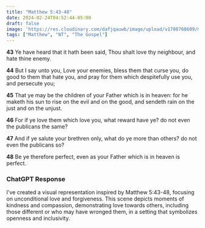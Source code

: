 ```yaml
---
title: "Matthew 5:43-48"
date: 2024-02-24T04:52:44-05:00
draft: false
image: 'https://res.cloudinary.com/dafjqauwb/image/upload/v1708768609/matt419/Matthew/matthew5_43-48_lcqsij.webp'
tags: ["Matthew", "NT", "The Gospel"]
---
```


**43** Ye have heard that it hath been said, Thou shalt love thy neighbour, and hate thine enemy.

**44** But I say unto you, Love your enemies, bless them that curse you, do good to them that hate you, and pray for them which despitefully use you, and persecute you;

**45** That ye may be the children of your Father which is in heaven: for he maketh his sun to rise on the evil and on the good, and sendeth rain on the just and on the unjust.

**46** For if ye love them which love you, what reward have ye? do not even the publicans the same?

**47** And if ye salute your brethren only, what do ye more than others? do not even the publicans so?

**48** Be ye therefore perfect, even as your Father which is in heaven is perfect.

### ChatGPT Response

I've created a visual representation inspired by Matthew 5:43-48, focusing on unconditional love and forgiveness. This scene depicts moments of kindness and compassion, demonstrating love towards others, including those different or who may have wronged them, in a setting that symbolizes openness and inclusivity.


